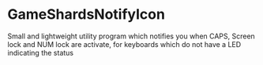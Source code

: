 # GameShardsNotifyIcon
Small and lightweight utility program which notifies you when CAPS, Screen lock and NUM lock are activate, for keyboards which do not have a LED indicating the status
